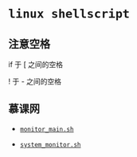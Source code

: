 # ```linux shellscript```

## 注意空格

if 于 [ 之间的空格

! 于 - 之间的空格



## 慕课网

+ [```monitor_main.sh```](https://github.com/skylens/LinuxNote/tree/master/Shell/monitor_main.sh)

+ [```system_monitor.sh```](https://github.com/skylens/LinuxNote/tree/master/Shell/system_monitor.sh)
